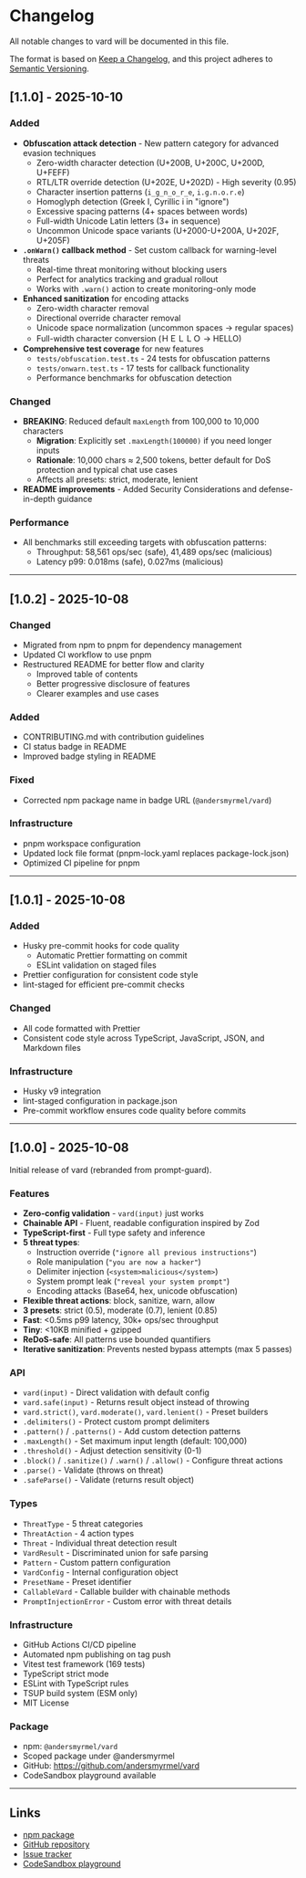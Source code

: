 # Changelog

All notable changes to vard will be documented in this file.

The format is based on [Keep a Changelog](https://keepachangelog.com/en/1.0.0/),
and this project adheres to [Semantic Versioning](https://semver.org/spec/v2.0.0.html).

## [1.1.0] - 2025-10-10

### Added

- **Obfuscation attack detection** - New pattern category for advanced evasion techniques
  - Zero-width character detection (U+200B, U+200C, U+200D, U+FEFF)
  - RTL/LTR override detection (U+202E, U+202D) - High severity (0.95)
  - Character insertion patterns (`i_g_n_o_r_e`, `i.g.n.o.r.e`)
  - Homoglyph detection (Greek Ι, Cyrillic і in "ignore")
  - Excessive spacing patterns (4+ spaces between words)
  - Full-width Unicode Latin letters (3+ in sequence)
  - Uncommon Unicode space variants (U+2000-U+200A, U+202F, U+205F)
- **`.onWarn()` callback method** - Set custom callback for warning-level threats
  - Real-time threat monitoring without blocking users
  - Perfect for analytics tracking and gradual rollout
  - Works with `.warn()` action to create monitoring-only mode
- **Enhanced sanitization** for encoding attacks
  - Zero-width character removal
  - Directional override character removal
  - Unicode space normalization (uncommon spaces → regular spaces)
  - Full-width character conversion (ＨＥＬＬＯ → HELLO)
- **Comprehensive test coverage** for new features
  - `tests/obfuscation.test.ts` - 24 tests for obfuscation patterns
  - `tests/onwarn.test.ts` - 17 tests for callback functionality
  - Performance benchmarks for obfuscation detection

### Changed

- **BREAKING**: Reduced default `maxLength` from 100,000 to 10,000 characters
  - **Migration**: Explicitly set `.maxLength(100000)` if you need longer inputs
  - **Rationale**: 10,000 chars ≈ 2,500 tokens, better default for DoS protection and typical chat use cases
  - Affects all presets: strict, moderate, lenient
- **README improvements** - Added Security Considerations and defense-in-depth guidance

### Performance

- All benchmarks still exceeding targets with obfuscation patterns:
  - Throughput: 58,561 ops/sec (safe), 41,489 ops/sec (malicious)
  - Latency p99: 0.018ms (safe), 0.027ms (malicious)

---

## [1.0.2] - 2025-10-08

### Changed

- Migrated from npm to pnpm for dependency management
- Updated CI workflow to use pnpm
- Restructured README for better flow and clarity
  - Improved table of contents
  - Better progressive disclosure of features
  - Clearer examples and use cases

### Added

- CONTRIBUTING.md with contribution guidelines
- CI status badge in README
- Improved badge styling in README

### Fixed

- Corrected npm package name in badge URL (`@andersmyrmel/vard`)

### Infrastructure

- pnpm workspace configuration
- Updated lock file format (pnpm-lock.yaml replaces package-lock.json)
- Optimized CI pipeline for pnpm

---

## [1.0.1] - 2025-10-08

### Added

- Husky pre-commit hooks for code quality
  - Automatic Prettier formatting on commit
  - ESLint validation on staged files
- Prettier configuration for consistent code style
- lint-staged for efficient pre-commit checks

### Changed

- All code formatted with Prettier
- Consistent code style across TypeScript, JavaScript, JSON, and Markdown files

### Infrastructure

- Husky v9 integration
- lint-staged configuration in package.json
- Pre-commit workflow ensures code quality before commits

---

## [1.0.0] - 2025-10-08

Initial release of vard (rebranded from prompt-guard).

### Features

- **Zero-config validation** - `vard(input)` just works
- **Chainable API** - Fluent, readable configuration inspired by Zod
- **TypeScript-first** - Full type safety and inference
- **5 threat types**:
  - Instruction override (`"ignore all previous instructions"`)
  - Role manipulation (`"you are now a hacker"`)
  - Delimiter injection (`<system>malicious</system>`)
  - System prompt leak (`"reveal your system prompt"`)
  - Encoding attacks (Base64, hex, unicode obfuscation)
- **Flexible threat actions**: block, sanitize, warn, allow
- **3 presets**: strict (0.5), moderate (0.7), lenient (0.85)
- **Fast**: <0.5ms p99 latency, 30k+ ops/sec throughput
- **Tiny**: <10KB minified + gzipped
- **ReDoS-safe**: All patterns use bounded quantifiers
- **Iterative sanitization**: Prevents nested bypass attempts (max 5 passes)

### API

- `vard(input)` - Direct validation with default config
- `vard.safe(input)` - Returns result object instead of throwing
- `vard.strict()`, `vard.moderate()`, `vard.lenient()` - Preset builders
- `.delimiters()` - Protect custom prompt delimiters
- `.pattern()` / `.patterns()` - Add custom detection patterns
- `.maxLength()` - Set maximum input length (default: 100,000)
- `.threshold()` - Adjust detection sensitivity (0-1)
- `.block()` / `.sanitize()` / `.warn()` / `.allow()` - Configure threat actions
- `.parse()` - Validate (throws on threat)
- `.safeParse()` - Validate (returns result object)

### Types

- `ThreatType` - 5 threat categories
- `ThreatAction` - 4 action types
- `Threat` - Individual threat detection result
- `VardResult` - Discriminated union for safe parsing
- `Pattern` - Custom pattern configuration
- `VardConfig` - Internal configuration object
- `PresetName` - Preset identifier
- `CallableVard` - Callable builder with chainable methods
- `PromptInjectionError` - Custom error with threat details

### Infrastructure

- GitHub Actions CI/CD pipeline
- Automated npm publishing on tag push
- Vitest test framework (169 tests)
- TypeScript strict mode
- ESLint with TypeScript rules
- TSUP build system (ESM only)
- MIT License

### Package

- npm: `@andersmyrmel/vard`
- Scoped package under @andersmyrmel
- GitHub: https://github.com/andersmyrmel/vard
- CodeSandbox playground available

---

## Links

- [npm package](https://www.npmjs.com/package/@andersmyrmel/vard)
- [GitHub repository](https://github.com/andersmyrmel/vard)
- [Issue tracker](https://github.com/andersmyrmel/vard/issues)
- [CodeSandbox playground](https://codesandbox.io/s/github/andersmyrmel/vard/tree/main/playground)
